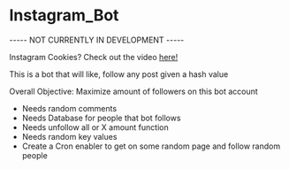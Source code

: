 # Instagram_Bot

----- NOT CURRENTLY IN DEVELOPMENT ----- <br />

Instagram Cookies? Check out the video [here!](https://www.youtube.com/watch?v=K5I3BGHG33Y)

This is a bot that will like, follow any post given a hash value <br />

Overall Objective: Maximize amount of followers on this bot account <br />
  - Needs random comments
  - Needs Database for people that bot follows
  - Needs unfollow all or X amount function
  - Needs random key values
  - Create a Cron enabler to get on some random page and follow random people
